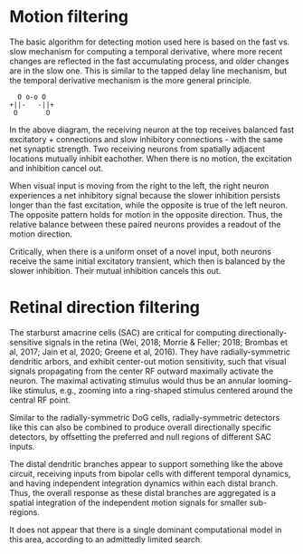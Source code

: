 # Motion filtering

The basic algorithm for detecting motion used here is based on the fast vs. slow mechanism for computing a temporal derivative, where more recent changes are reflected in the fast accumulating process, and older changes are in the slow one. This is similar to the tapped delay line mechanism, but the temporal derivative mechanism is the more general principle.

```
  O o-o O
+||-   -||+
 O       O 
```

In the above diagram, the receiving neuron at the top receives balanced fast excitatory + connections and slow inhibitory connections - with the same net synaptic strength. Two receiving neurons from spatially adjacent locations mutually inhibit eachother. When there is no motion, the excitation and inhibition cancel out.

When visual input is moving from the right to the left, the right neuron experiences a net inhibitory signal because the slower inhibition persists longer than the fast excitation, while the opposite is true of the left neuron. The opposite pattern holds for motion in the opposite direction. Thus, the relative balance between these paired neurons provides a readout of the motion direction. 

Critically, when there is a uniform onset of a novel input, both neurons receive the same initial excitatory transient, which then is balanced by the slower inhibition. Their mutual inhibition cancels this out.

# Retinal direction filtering

The starburst amacrine cells (SAC) are critical for computing directionally-sensitive signals in the retina (Wei, 2018; Morrie & Feller; 2018; Brombas et al, 2017; Jain et al, 2020; Greene et al, 2016). They have radially-symmetric dendritic arbors, and exhibit center-out motion sensitivity, such that visual signals propagating from the center RF outward maximally activate the neuron. The maximal activating stimulus would thus be an annular looming-like stimulus, e.g., zooming into a ring-shaped stimulus centered around the central RF point.

Similar to the radially-symmetric DoG cells, radially-symmetric detectors like this can also be combined to produce overall directionally specific detectors, by offsetting the preferred and null regions of different SAC inputs.

The distal dendritic branches appear to support something like the above circuit, receiving inputs from bipolar cells with different temporal dynamics, and having independent integration dynamics within each distal branch. Thus, the overall response as these distal branches are aggregated is a spatial integration of the independent motion signals for smaller sub-regions.

It does not appear that there is a single dominant computational model in this area, according to an admittedly limited search.

